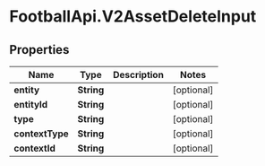 # FootballApi.V2AssetDeleteInput

## Properties
Name | Type | Description | Notes
------------ | ------------- | ------------- | -------------
**entity** | **String** |  | [optional] 
**entityId** | **String** |  | [optional] 
**type** | **String** |  | [optional] 
**contextType** | **String** |  | [optional] 
**contextId** | **String** |  | [optional] 
